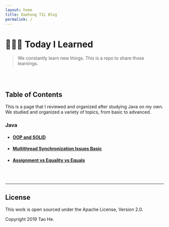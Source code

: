 ```yaml
---
layout: home
title: Daehong TIL Blog
permalink: /
---
```


# 👨🏻‍💻 Today I Learned

> We constantly learn new things. This is a repo to share those learnings.

<br>
<br>

## Table of Contents
This is a page that I reviewed and organized after studying Java on my own.
We studied and organized a variety of topics, from basic to advanced.
### Java

- #### [OOP and SOLID](/_posts/2023-11-29-java-oop-solid.md)
- #### [Multithread Synchronization Issues Basic](/_posts/2023-11-29-java-multi-issues.md)
- #### [Assignment vs Equality vs Equals](/_posts/2023-11-29-java-equality.md)


<br>
<br>
<hr>

## License

This work is open sourced under the Apache License, Version 2.0.

Copyright 2019 Tao He.

[1]: https://pages.github.com
[2]: https://pages.github.com/themes
[3]: https://github.com/sighingnow/jekyll-gitbook/fork
[4]: https://github.com/allejo/jekyll-toc
[5]: https://github.com/gitbook-plugins/gitbook-plugin-search-pro
[6]: https://github.com/rouge-ruby/rouge/tree/master/lib/rouge/themes
[7]: https://analytics.google.com/analytics/web/
[8]: https://www.cnzz.com/
[9]: https://docs.microsoft.com/en-us/azure/azure-monitor/app/app-insights-overview
[10]: https://github.com/sighingnow/jekyll-gitbook/blob/master/gitbook/custom.css
[11]: https://discordjs.guide/popular-topics/canvas.html#setting-up-napi-rs-canvas
[12]: https://rubygems.org/gems/jekyll-remote-theme
[13]: https://docs.github.com/en/pages/setting-up-a-github-pages-site-with-jekyll/adding-a-theme-to-your-github-pages-site-using-jekyll
[14]: https://github.com/sighingnow/jekyll-gitbook/blob/master/_config.yml
